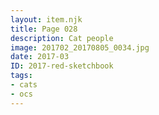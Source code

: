 ```yaml
---
layout: item.njk
title: Page 028
description: Cat people
image: 201702_20170805_0034.jpg
date: 2017-03
ID: 2017-red-sketchbook
tags:  
- cats 
- ocs
---
```

